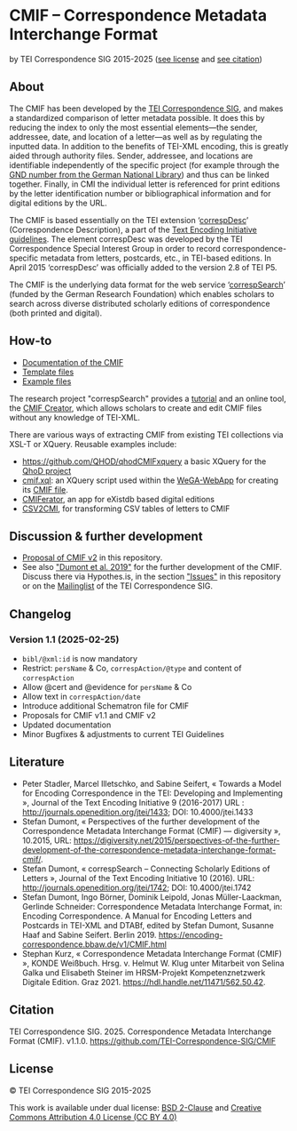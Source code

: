 # CMIF – Correspondence Metadata Interchange Format

by TEI Correspondence SIG 2015-2025 ([see license](#license) and [see citation](#citation))

## About

The CMIF has been developed by the [TEI Correspondence SIG](https://www.tei-c.org/Activities/SIG/Correspondence/index.html), and makes a standardized comparison of letter metadata possible. It does this by reducing the index to only the most essential elements—the sender, addressee, date, and location of a letter—as well as by regulating the inputted data. In addition to the benefits of TEI-XML encoding, this is greatly aided through authority files. Sender, addressee, and locations are identifiable independently of the specific project (for example through the [GND number from the German National Library](https://www.dnb.de/gnd)) and thus can be linked together. Finally, in CMI the individual letter is referenced for print editions by the letter identification number or bibliographical information and for digital editions by the URL.

The CMIF is based essentially on the TEI extension ‘[correspDesc](https://www.tei-c.org/release/doc/tei-p5-doc/en/html/ref-correspDesc.html)’ (Correspondence Description), a part of the [Text Encoding Initiative guidelines](https://www.tei-c.org/release/doc/tei-p5-doc/en/html/index.html). The element correspDesc was developed by the TEI Correspondence Special Interest Group in order to record correspondence-specific metadata from letters, postcards, etc., in TEI-based editions. In April 2015 ‘correspDesc’ was officially added to the version 2.8 of TEI P5.

The CMIF is the underlying data format for the web service ‘[correspSearch](https://correspsearch.net/)’ (funded by the German Research Foundation) which enables scholars to search across diverse distributed scholarly editions of correspondence (both printed and digital). 

## How-to

* [Documentation of the CMIF](doc/documentation-en.md)
* [Template files](templates/)
* [Example files](examples/)

The research project "correspSearch" provides a [tutorial](https://correspsearch.net/en/manual.html) and an online tool, the [CMIF Creator](https://correspsearch.net/en/cmif-creator.html), which allows scholars to create and edit CMIF files without any knowledge of TEI-XML.  

There are various ways of extracting CMIF from existing TEI collections via XSL-T or XQuery. Reusable examples include: 

* <https://github.com/QHOD/qhodCMIFxquery> a basic XQuery for the [QhoD project](https://qhod.net)
* [cmif.xql](https://github.com/Edirom/WeGA-WebApp/blob/develop/modules/cmif.xql): an XQuery script used within the [WeGA-WebApp](https://github.com/Edirom/WeGA-WebApp) for creating its [CMIF file](http://weber-gesamtausgabe.de/cmif.xml).
* [CMIFerator](https://github.com/digicademy/cmiferator/), an app for eXistdb based digital editions 
* [CSV2CMI](https://github.com/saw-leipzig/csv2cmi), for transforming CSV tables of letters to CMIF

## Discussion &  further development

* [Proposal of CMIF v2](proposals/CMIFv2_proposal.md) in this repository.
* See also ["Dumont et al. 2019"](https://encoding-correspondence.bbaw.de/v1/CMIF.html) for the further development of the CMIF. Discuss there via Hypothes.is, in the section ["Issues"](https://github.com/TEI-Correspondence-SIG/CMIF/issues) in this repository or on the [Mailinglist](https://lists.psu.edu/cgi-bin/wa?SUBED1=TEI-CORRESP-SIG&A=1) of the TEI Correspondence SIG. 

## Changelog 

### Version 1.1 (2025-02-25)

* `bibl/@xml:id` is now mandatory
* Restrict: `persName` & Co, `correspAction/@type` and content of `correspAction`  
* Allow @cert and @evidence for `persName` & Co
* Allow text in `correspAction/date` 
* Introduce additional Schematron file for CMIF 
* Proposals for CMIF v1.1 and CMIF v2
* Updated documentation
* Minor Bugfixes & adjustments to current TEI Guidelines 

## Literature

- Peter Stadler, Marcel Illetschko, and Sabine Seifert, « Towards a Model for Encoding Correspondence in the TEI: Developing and Implementing <correspDesc> », Journal of the Text Encoding Initiative 9 (2016-2017) URL : http://journals.openedition.org/jtei/1433; DOI: 10.4000/jtei.1433
- Stefan Dumont, « Perspectives of the further development of the Correspondence Metadata Interchange Format (CMIF) — digiversity », 10.2015, URL: https://digiversity.net/2015/perspectives-of-the-further-development-of-the-correspondence-metadata-interchange-format-cmif/.
- Stefan Dumont, « correspSearch – Connecting Scholarly Editions of Letters », Journal of the Text Encoding Initiative 10 (2016). URL: http://journals.openedition.org/jtei/1742; DOI: 10.4000/jtei.1742 
- Stefan Dumont, Ingo Börner, Dominik Leipold, Jonas Müller-Laackman, Gerlinde Schneider: Correspondence Metadata Interchange Format, in: Encoding Correspondence. A Manual for Encoding Letters and Postcards in TEI-XML and DTABf, edited by Stefan Dumont, Susanne Haaf and Sabine Seifert. Berlin 2019. https://encoding-correspondence.bbaw.de/v1/CMIF.html  
- Stephan Kurz, « Correspondence Metadata Interchange Format (CMIF) », KONDE Weißbuch. Hrsg. v. Helmut W. Klug unter Mitarbeit von Selina Galka und Elisabeth Steiner im HRSM-Projekt Kompetenznetzwerk Digitale Edition. Graz 2021. https://hdl.handle.net/11471/562.50.42. 

## Citation

TEI Correspondence SIG. 2025. Correspondence Metadata Interchange Format (CMIF). v1.1.0. https://github.com/TEI-Correspondence-SIG/CMIF

## License

© TEI Correspondence SIG 2015-2025

This work is available under dual license: [BSD 2-Clause](http://opensource.org/licenses/BSD-2-Clause) and [Creative Commons Attribution 4.0 License (CC BY 4.0)](http://creativecommons.org/licenses/by/4.0/)
